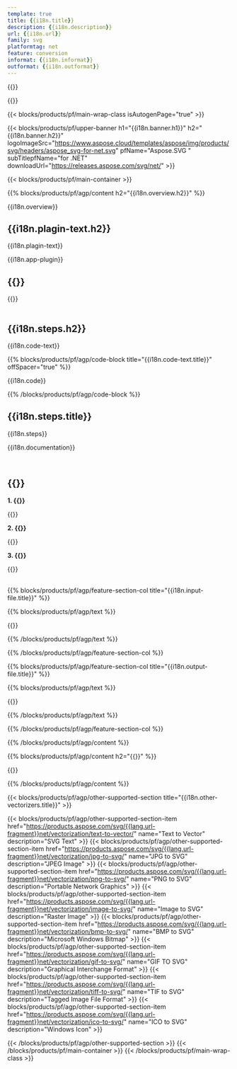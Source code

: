 ```yaml
---
template: true
title: {{i18n.title}}
description: {{i18n.description}}
url: {{i18n.url}}
family: svg
platformtag: net
feature: conversion
informat: {{i18n.informat}}
outformat: {{i18n.outformat}}
---
```


{{<meta path="/{{lang}}/meta/vectorization/default.md" section="{{env.howto}}">}}

{{<meta path="/{{lang}}/meta/vectorization/default.md" section="faq">}}

{{< blocks/products/pf/main-wrap-class isAutogenPage="true" >}}

{{< blocks/products/pf/upper-banner h1="{{i18n.banner.h1}}" h2="{{i18n.banner.h2}}" logoImageSrc="https://www.aspose.cloud/templates/aspose/img/products/svg/headers/aspose_svg-for-net.svg" pfName="Aspose.SVG " subTitlepfName="for .NET" downloadUrl="https://releases.aspose.com/svg/net/" >}}

{{< blocks/products/pf/main-container >}}

{{% blocks/products/pf/agp/content h2="{{i18n.overview.h2}}" %}}

{{i18n.overview}}
<br>

<h2>{{i18n.plagin-text.h2}}</h2>

{{i18n.plagin-text}}<br>

{{i18n.app-plugin}}<br>

<h2>{{<import path="/{{lang}}/partials/_content.md" section="vectorization-use.h2">}}</h2>

{{<import path="/{{lang}}/partials/_content.md" section="vectorization-use">}}
<br><br>

<h2>{{i18n.steps.h2}}</h2>

{{i18n.code-text}}<br>

{{% blocks/products/pf/agp/code-block title="{{i18n.code-text.title}}" offSpacer="true" %}}

{{i18n.code}}<br>

{{% /blocks/products/pf/agp/code-block %}}

<h2>{{i18n.steps.title}}</h2>

{{i18n.steps}}
<br>

{{i18n.documentation}}

<br>

<h2>{{<import path="/{{lang}}/partials/_faq.md" section="faq-vectorizer.h2">}}</h2>

<b>1. {{<import path="/{{lang}}/partials/_faq.md" section="faq-vectorizer.Q1">}}</b>

{{<import path="/{{lang}}/partials/_faq.md" section="faq-vectorizer.A1">}}

<b>2. {{<import path="/{{lang}}/partials/_faq.md" section="faq-vectorizer.Q2">}}</b>

{{<import path="/{{lang}}/partials/_faq.md" section="faq-vectorizer.A2">}}

<b>3. {{<import path="/{{lang}}/partials/_faq.md" section="faq-vectorizer.Q3">}}</b>

{{<import path="/{{lang}}/partials/_faq.md" section="faq-vectorizer.A3">}}
<br><br>

{{% blocks/products/pf/agp/feature-section-col title="{{i18n.input-file.title}}" %}}

{{% blocks/products/pf/agp/text %}}

{{<import path="/{{lang}}/partials/_fileformats.md" section="{{i18n.informat}}">}}

{{% /blocks/products/pf/agp/text %}}

{{% /blocks/products/pf/agp/feature-section-col %}}

{{% blocks/products/pf/agp/feature-section-col title="{{i18n.output-file.title}}" %}}

{{% blocks/products/pf/agp/text %}}

{{<import path="/{{lang}}/partials/_fileformats.md" section="{{i18n.outformat}}">}}

{{% /blocks/products/pf/agp/text %}}

{{% /blocks/products/pf/agp/feature-section-col %}}

{{% /blocks/products/pf/agp/content %}}

{{% blocks/products/pf/agp/content h2="{{<import path="/{{lang}}/partials/_install.md" section="net.h2">}}" %}}

{{<import path="/{{lang}}/partials/_install.md" section="{{i18n.platformtag}}">}}

{{% /blocks/products/pf/agp/content %}}

{{< blocks/products/pf/agp/other-supported-section title="{{i18n.other-vectorizers.title}}" >}}

{{< blocks/products/pf/agp/other-supported-section-item href="https://products.aspose.com/svg/{{lang.url-fragment}}net/vectorization/text-to-vector/" name="Text to Vector" description="SVG Text" >}}
{{< blocks/products/pf/agp/other-supported-section-item href="https://products.aspose.com/svg/{{lang.url-fragment}}net/vectorization/jpg-to-svg/" name="JPG to SVG" description="JPEG Image" >}}
{{< blocks/products/pf/agp/other-supported-section-item href="https://products.aspose.com/svg/{{lang.url-fragment}}net/vectorization/png-to-svg/" name="PNG to SVG" description="Portable Network Graphics" >}}
{{< blocks/products/pf/agp/other-supported-section-item href="https://products.aspose.com/svg/{{lang.url-fragment}}net/vectorization/image-to-svg/" name="Image to SVG" description="Raster Image" >}}
{{< blocks/products/pf/agp/other-supported-section-item href="https://products.aspose.com/svg/{{lang.url-fragment}}net/vectorization/bmp-to-svg/" name="BMP to SVG" description="Microsoft Windows Bitmap" >}}
{{< blocks/products/pf/agp/other-supported-section-item href="https://products.aspose.com/svg/{{lang.url-fragment}}net/vectorization/gif-to-svg/" name="GIF TO SVG" description="Graphical Interchange Format" >}}
{{< blocks/products/pf/agp/other-supported-section-item href="https://products.aspose.com/svg/{{lang.url-fragment}}net/vectorization/tiff-to-svg/" name="TIF to SVG" description="Tagged Image File Format" >}}
{{< blocks/products/pf/agp/other-supported-section-item href="https://products.aspose.com/svg/{{lang.url-fragment}}net/vectorization/ico-to-svg/" name="ICO to SVG" description="Windows Icon" >}}

{{< /blocks/products/pf/agp/other-supported-section >}}
{{< /blocks/products/pf/main-container >}}
{{< /blocks/products/pf/main-wrap-class >}}